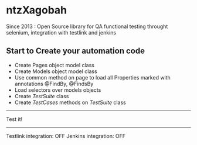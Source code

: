 # ntzXagobah
Since 2013 : Open Source library for QA functional testing throught selenium, integration with testlink and jenkins


## Start to Create your automation code

- Create Pages object model class
- Create Models object model class
- Use common method on page to load all Properties marked with annotations @FindBy, @FindsBy
- Load selectors over models objects
- Create *TestSuite* class
- Create *TestCases* methods on *TestSuite* class

---

Test it!

---

Testlink integration: OFF
Jenkins integration: OFF
